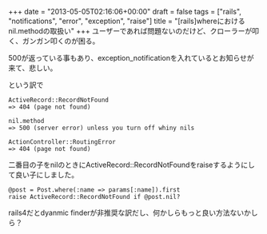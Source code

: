 +++
date = "2013-05-05T02:16:06+00:00"
draft = false
tags = ["rails", "notifications", "error", "exception", "raise"]
title = "[rails]whereにおけるnil.methodの取扱い"
+++
ユーザーであれば問題ないのだけど、クローラーが叩く、ガンガン叩くのが困る。

500が返っている事もあり、exception_notificationを入れているとお知らせが来て、悲しい。

という訳で

	ActiveRecord::RecordNotFound 
	=> 404 (page not found)

	nil.method 
	=> 500 (server error) unless you turn off whiny nils

	ActionController::RoutingError 
	=> 404 (page not found)
	
	
二番目の子をnilのときにActiveRecord::RecordNotFoundをraiseするようにして良い子にしました。

	@post = Post.where(:name => params[:name]).first
	raise ActiveRecord::RecordNotFound if @post.nil?


rails4だとdyanmic finderが非推奨な訳だし、何かしらもっと良い方法ないかしら？
